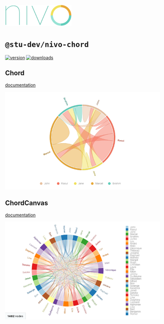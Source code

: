 <a href="https://nivo.rocks"><img alt="nivo" src="https://raw.githubusercontent.com/plouc/nivo/master/nivo.png" width="216" height="68"/></a>

# `@stu-dev/nivo-chord`

[![version](https://img.shields.io/npm/v/@stu-dev/nivo-chord?style=for-the-badge)](https://www.npmjs.com/package/@stu-dev/nivo-chord)
[![downloads](https://img.shields.io/npm/dm/@stu-dev/nivo-chord?style=for-the-badge)](https://www.npmjs.com/package/@stu-dev/nivo-chord)

## Chord

[documentation](http://nivo.rocks/chord)

![Chord](https://raw.githubusercontent.com/plouc/nivo/master/website/src/assets/captures/chord.png)

## ChordCanvas

[documentation](http://nivo.rocks/chord/canvas)

![ChordCanvas](https://raw.githubusercontent.com/plouc/nivo/master/website/src/assets/captures/chord-canvas.png)
